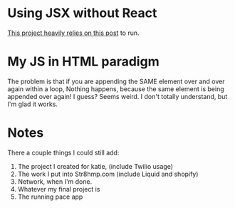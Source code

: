 # Using JSX without React
[This project heavily relies on this post](https://betterprogramming.pub/how-to-use-jsx-without-react-21d23346e5dc) to run.

# My JS in HTML paradigm
The problem is that if you are appending the SAME element over and over again within a loop,
Nothing happens, because the same element is being appended over again!
I guess? Seems weird. I don't totally understand, but I'm glad it works.

# Notes
There a couple things I could still add:
1. The project I created for katie, (include Twilio usage)
2. The work I put into Str8hmp.com (include Liquid and shopify)
3. Network, when I'm done.
4. Whatever my final project is
5. The running pace app